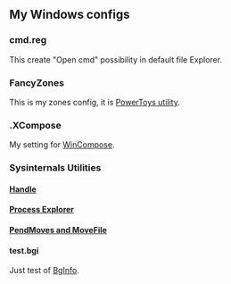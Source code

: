 ## My Windows configs
### cmd.reg
This create "Open cmd" possibility in default file Explorer.
### FancyZones
This is my zones config, it is [PowerToys utility](https://github.com/microsoft/PowerToys).
### .XCompose
My setting for [WinCompose](http://wincompose.info/).
### Sysinternals Utilities
#### [Handle](https://docs.microsoft.com/en-us/sysinternals/downloads/handle)
#### [Process Explorer](https://docs.microsoft.com/en-us/sysinternals/downloads/process-explorer)
#### [PendMoves and MoveFile](https://docs.microsoft.com/en-us/sysinternals/downloads/movefile)
#### test.bgi
Just test of [BgInfo](https://docs.microsoft.com/en-us/sysinternals/downloads/bginfo).
